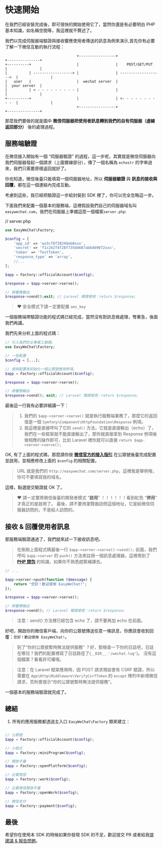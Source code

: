 # 快速開始

在我們已經安裝完成後，即可很快的開始使用它了，當然你還是有必要明白 PHP 基本知識，如名稱空間等，我這裡就不贅述了。

我們以完成伺服器端驗證與接收響應使用者傳送的訊息為例來演示,首先你有必要了解一下微信互動的執行流程：

```
                                 +-----------------+                       +---------------+
+----------+                     |                 |    POST/GET/PUT       |               |
|          | ------------------> |                 | ------------------->  |               |
|   user   |                     |  wechat server  |                       |  your server  |
|          | < - - - - - - - - - |                 |                       |               |
+----------+                     |                 | <- - - - - - - - - -  |               |
                                 +-----------------+                       +---------------+

```

那麼我們要做的就是圖中 **微信伺服器把使用者訊息轉到我們的自有伺服器（虛線返回部分）** 後的處理過程。

## 服務端驗證

在微信接入開始有一個 “伺服器驗證” 的過程，這一步呢，其實就是微信伺服器向我們伺服器發起一個請求（上圖實線部分），傳了一個名稱為 `echostr` 的字串過來，我們只需要原樣返回就好了。

你也知道，微信後臺只能填寫一個伺服器地址，所以 **伺服器驗證** 與 **訊息的接收與回覆**，都在這一個連結內完成互動。

考慮到這些，我已經把驗證這一步給封裝到 SDK 裡了，你可以完全忽略這一步。

下面我們來配置一個基本的服務端，這裡假設我們自己的伺服器域名叫 `easywechat.com`，我們在伺服器上準備這麼一個檔案`server.php`:

// server.php

```php
use EasyWeChat\Factory;

$config = [
    'app_id' => 'wx3cf0f39249eb0xxx',
    'secret' => 'f1c242f4f28f735d4687abb469072xxx',
    'token' => 'TestToken',
    'response_type' => 'array',
    //...
];

$app = Factory::officialAccount($config);

$response = $app->server->serve();

// 將響應輸出
$response->send();exit; // Laravel 裡請使用：return $response;

```

> :heart: 安全模式下請一定要配置 `aes_key`

一個服務端帶驗證功能的程式碼已經完成，當然沒有對訊息做處理，彆著急，後面我們再講。

我們先來分析上面的程式碼：

```php
// 引入我們的主專案工廠類。
use EasyWeChat\Factory;

// 一些配置
$config = [...];

// 使用配置來初始化一個公眾號應用例項。
$app = Factory::officialAccount($config);

$response = $app->server->serve();

// 將響應輸出
$response->send(); exit; // Laravel 裡請使用：return $response;
```

最後這一行我有必要詳細講一下：

> 1.  我們的 `$app->server->serve()` 就是執行服務端業務了，那麼它的返回值是一個 `Symfony\Component\HttpFoundation\Response` 例項。
> 2.  我這裡是直接呼叫了它的 `send()` 方法，它就是直接輸出（echo）了，我們在一些框架就不能直接輸出了，那你就直接拿到 Response 例項後做相應的操作即可，比如 Laravel 裡你就可以直接 `return $app->server->serve();`

OK, 有了上面的程式碼，那麼請你按 **[微信官方的接入指引](http://mp.weixin.qq.com/wiki/)** 在公眾號後臺完成配置並啟用，並相應修改上面的 `$config` 的相關配置。

> URL 就是我們的 `http://easywechat.com/server.php`，這裡我是舉例哦，你可不要填寫我的域名。

這樣，點選提交驗證就 OK 了。

> :heart: 請一定要將微信後臺的開發者模式 “**啟用**” ！！！！！！看到紅色 “**停用**” 才真正的是啟用了。
> 最後，請不要用瀏覽器訪問這個地址，它是給微信伺服器訪問的，不是給人訪問的。

## 接收 & 回覆使用者訊息

那服務端驗證通過了，我們就來試一下接收訊息吧。

> 在剛剛上面程式碼最後一行 `$app->server->serve()->send();` 前面，我們呼叫 `$app->server` 的 `push()` 方法來註冊一個訊息處理器，這裡用到了 **[PHP 閉包](http://php.net/manual/zh/functions.anonymous.php)** 的知識，如果你不熟悉趕緊補課去。

```php
// ...

$app->server->push(function ($message) {
    return "您好！歡迎使用 EasyWeChat!";
});

$response = $app->server->serve();

// 將響應輸出
$response->send(); // Laravel 裡請使用：return $response;

```

> 注意：send() 方法裡已經包含 echo 了，請不要再加 echo 在前面。

好吧，開啟你的微信客戶端，向你的公眾號傳送任意一條訊息，你應該會收到回覆：`您好！歡迎使用 EasyWeChat!`。

> 到了“你的公眾號暫時無法提供服務” ？好，那檢查一下你的日誌吧，日誌在哪兒？我們的配置裡寫了日誌路徑了(`__DIR__.'/wechat.log'`)。 沒有這個檔案？看看許可權哦。

> 注意：在 Laravel 框架應用時，因 POST 請求預設會有 CSRF 驗證，所以需要在 `App\Http\Middleware\VerifyCsrfToken` 的 `except` 陣列中新增微信請求，否則會提示“你的公眾號暫時無法提供服務”。

一個基本的服務端驗證就完成了。

## 總結

1. 所有的應用服務都透過主入口 `EasyWeChat\Factory` 類來建立：

```php

// 公眾號
$app = Factory::officialAccount($config);

// 小程式
$app = Factory::miniProgram($config);

// 開放平臺
$app = Factory::openPlatform($config);

// 企業微信
$app = Factory::work($config);

// 企業微信開放平臺
$app = Factory::openWork($config);

// 微信支付
$app = Factory::payment($config);

```

## 最後

希望你在使用本 SDK 的時候如果你發現 SDK 的不足，歡迎提交 PR 或者給我[提建議 & 報告問題](https://github.com/overtrue/wechat/issues)。
